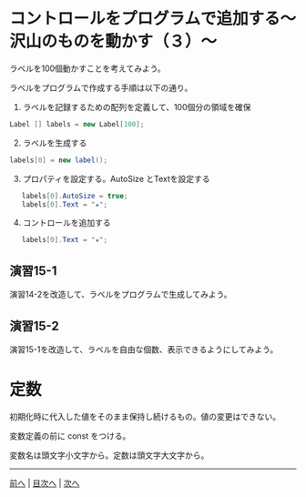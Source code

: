 # コントロールをプログラムで追加する～沢山のものを動かす（３）～
ラベルを100個動かすことを考えてみよう。

ラベルをプログラムで作成する手順は以下の通り。

1.	ラベルを記録するための配列を定義して、100個分の領域を確保

```cs
Label [] labels = new Label[100];
```

2.	ラベルを生成する

```cs
labels[0] = new label();
```

3.	プロパティを設定する。AutoSize とTextを設定する

```cs
   labels[0].AutoSize = true;
   labels[0].Text = "★";
```

4.	コントロールを追加する

```cs
   labels[0].Text = "★";
```

## 演習15-1
演習14-2を改造して、ラベルをプログラムで生成してみよう。

## 演習15-2
演習15-1を改造して、ラベルを自由な個数、表示できるようにしてみよう。

# 定数
初期化時に代入した値をそのまま保持し続けるもの。値の変更はできない。

変数定義の前に const をつける。

変数名は頭文字小文字から。定数は頭文字大文字から。

---

[前へ](14.md) | [目次へ](README.md#%E7%9B%AE%E6%AC%A1) | [次へ](16.md)
